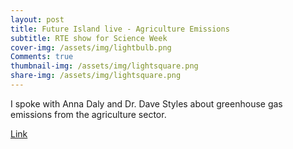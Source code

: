 ```yaml
---
layout: post
title: Future Island live - Agriculture Emissions
subtitle: RTE show for Science Week
cover-img: /assets/img/lightbulb.png
Comments: true
thumbnail-img: /assets/img/lightsquare.png
share-img: /assets/img/lightsquare.png
---
```


I spoke with Anna Daly and Dr. Dave Styles about greenhouse gas emissions from the agriculture sector.

[Link](https://www.rte.ie/player/series/future-island-live/SI0000008013?epguid=IP10001005-03-0002)
